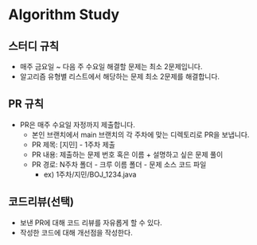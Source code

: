 # Algorithm Study
## 스터디 규칙
+ 매주 금요일 ~ 다음 주 수요일 해결할 문제는 최소 2문제입니다.
+ 알고리즘 유형별 리스트에서 해당하는 문제 최소 2문제를 해결합니다.

## PR 규칙
+ PR은 매주 수요일 자정까지 제출합니다.
    + 본인 브랜치에서 main 브랜치의 각 주차에 맞는 디렉토리로 PR을 보냅니다.
    + PR 제목: [지민] - 1주차 제출
    + PR 내용: 제출하는 문제 번호 혹은 이름 + 설명하고 싶은 문제 풀이
    + PR 경로: N주차 폴더 - 크루 이름 폴더 - 문제 소스 코드 파일
        + ex) 1주차/지민/BOJ_1234.java

## 코드리뷰(선택)
+ 보낸 PR에 대해 코드 리뷰를 자유롭게 할 수 있다.
+ 작성한 코드에 대해 개선점을 작성한다.